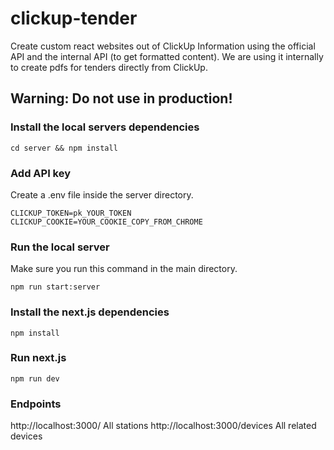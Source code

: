 # clickup-tender

Create custom react websites out of ClickUp Information using the official API and the internal API (to get formatted content). We are using it internally to create pdfs for tenders directly from ClickUp.

## Warning: Do not use in production!

### Install the local servers dependencies

`cd server && npm install`

### Add API key

Create a .env file inside the server directory.

```
CLICKUP_TOKEN=pk_YOUR_TOKEN
CLICKUP_COOKIE=YOUR_COOKIE_COPY_FROM_CHROME
```

### Run the local server

Make sure you run this command in the main directory.

`npm run start:server`

### Install the next.js dependencies

`npm install`

### Run next.js

`npm run dev`

### Endpoints

http://localhost:3000/ All stations
http://localhost:3000/devices All related devices
